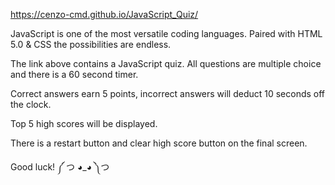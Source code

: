 https://cenzo-cmd.github.io/JavaScript_Quiz/

JavaScript is one of the most versatile coding languages. Paired with HTML 5.0 & CSS the possibilities are endless.

The link above contains a JavaScript quiz. All questions are multiple choice and there is a 60 second timer.

Correct answers earn 5 points, incorrect answers will deduct 10 seconds off the clock.

Top 5 high scores will be displayed.
 
There is a restart button and clear high score button on the final screen.

Good luck!
༼ つ ◕_◕ ༽つ
